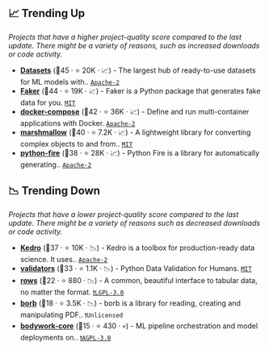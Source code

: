 ## 📈 Trending Up

_Projects that have a higher project-quality score compared to the last update. There might be a variety of reasons, such as increased downloads or code activity._

- <b><a href="https://github.com/huggingface/datasets">Datasets</a></b> (🥇45 ·  ⭐ 20K · 📈) - The largest hub of ready-to-use datasets for ML models with.. <code><a href="http://bit.ly/3nYMfla">Apache-2</a></code>
- <b><a href="https://github.com/joke2k/faker">Faker</a></b> (🥇44 ·  ⭐ 19K · 📈) - Faker is a Python package that generates fake data for you. <code><a href="http://bit.ly/34MBwT8">MIT</a></code>
- <b><a href="https://github.com/docker/compose">docker-compose</a></b> (🥈42 ·  ⭐ 36K · 📈) - Define and run multi-container applications with Docker. <code><a href="http://bit.ly/3nYMfla">Apache-2</a></code>
- <b><a href="https://github.com/marshmallow-code/marshmallow">marshmallow</a></b> (🥈40 ·  ⭐ 7.2K · 📈) - A lightweight library for converting complex objects to and from.. <code><a href="http://bit.ly/34MBwT8">MIT</a></code>
- <b><a href="https://github.com/google/python-fire">python-fire</a></b> (🥈38 ·  ⭐ 28K · 📈) - Python Fire is a library for automatically generating.. <code><a href="http://bit.ly/3nYMfla">Apache-2</a></code>

## 📉 Trending Down

_Projects that have a lower project-quality score compared to the last update. There might be a variety of reasons such as decreased downloads or code activity._

- <b><a href="https://github.com/kedro-org/kedro">Kedro</a></b> (🥈37 ·  ⭐ 10K · 📉) - Kedro is a toolbox for production-ready data science. It uses.. <code><a href="http://bit.ly/3nYMfla">Apache-2</a></code>
- <b><a href="https://github.com/python-validators/validators">validators</a></b> (🥈33 ·  ⭐ 1.1K · 📉) - Python Data Validation for Humans. <code><a href="http://bit.ly/34MBwT8">MIT</a></code>
- <b><a href="https://github.com/turicas/rows">rows</a></b> (🥉22 ·  ⭐ 880 · 📉) - A common, beautiful interface to tabular data, no matter the format. <code><a href="http://bit.ly/37RvQcA">❗️LGPL-3.0</a></code>
- <b><a href="https://github.com/borb-pdf/borb">borb</a></b> (🥉18 ·  ⭐ 3.5K · 📉) - borb is a library for reading, creating and manipulating PDF.. <code>❗Unlicensed</code>
- <b><a href="https://github.com/bodywork-ml/bodywork-core">bodywork-core</a></b> (🥉15 ·  ⭐ 430 · 💀) - ML pipeline orchestration and model deployments on.. <code><a href="http://bit.ly/3pwmjO5">❗️AGPL-3.0</a></code>

